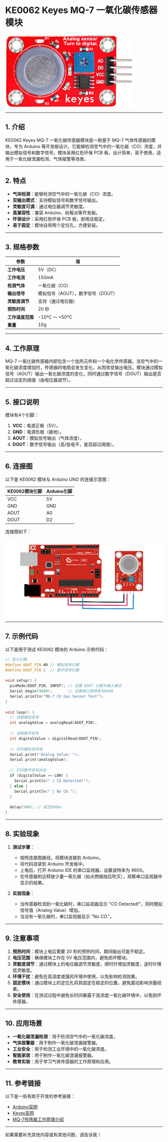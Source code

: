 # **KE0062 Keyes MQ-7 一氧化碳传感器模块**

![image-20250312164125014](media/image-20250312164125014.png)

---

## **1. 介绍**

KE0062 Keyes MQ-7 一氧化碳传感器模块是一款基于 MQ-7 气体传感器的模块，专为 Arduino 等开发板设计。它能够检测空气中的一氧化碳（CO）浓度，并输出模拟信号和数字信号。模块采用红色环保 PCB 板，设计简单，易于使用，适用于一氧化碳泄漏检测、气体报警等场景。

---

## **2. 特点**

- **气体检测**：能够检测空气中的一氧化碳（CO）浓度。
- **双输出模式**：支持模拟信号和数字信号输出。
- **灵敏度可调**：通过电位器调节灵敏度。
- **高兼容性**：兼容 Arduino、树莓派等开发板。
- **环保设计**：采用红色环保 PCB 板，耐用且稳定。
- **易于固定**：模块自带两个定位孔，方便安装。

---

## **3. 规格参数**

| 参数            | 值                     |
|-----------------|------------------------|
| **工作电压**    | 5V（DC）               |
| **工作电流**    | 150mA                  |
| **检测气体**    | 一氧化碳（CO）         |
| **输出信号**    | 模拟信号（AOUT），数字信号（DOUT） |
| **灵敏度调节**  | 支持（通过电位器）     |
| **预热时间**    | 20 秒                  |
| **工作温度范围**| -10℃ ～ +50℃          |
| **重量**        | 10g                    |

---

## **4. 工作原理**

MQ-7 一氧化碳传感器内部包含一个加热元件和一个电化学传感器。当空气中的一氧化碳浓度增加时，传感器的电阻会发生变化，从而改变输出电压。模块通过模拟信号（AOUT）输出一氧化碳浓度的变化，同时通过数字信号（DOUT）输出是否超过设定的阈值（由电位器调节）。

---

## **5. 接口说明**

模块有4个引脚：

1. **VCC**：电源正极（5V）。
2. **GND**：电源负极（接地）。
3. **AOUT**：模拟信号输出（气体浓度）。
4. **DOUT**：数字信号输出（高/低电平，是否超过阈值）。

---

## **6. 连接图**

以下是 KE0062 模块与 Arduino UNO 的连接示意图：

| KE0062模块引脚 | Arduino引脚 |
|----------------|-------------|
| VCC            | 5V          |
| GND            | GND         |
| AOUT           | A0          |
| DOUT           | D2          |

连接图如下：

![image-20250319100927142](media/image-20250319100927142.png)

---

## **7. 示例代码**

以下是用于测试 KE0062 模块的 Arduino 示例代码：

```cpp
// 定义引脚
#define AOUT_PIN A0 // 模拟信号引脚
#define DOUT_PIN 2  // 数字信号引脚

void setup() {
  pinMode(DOUT_PIN, INPUT); // 设置 DOUT 引脚为输入模式
  Serial.begin(9600);       // 设置串口波特率为9600
  Serial.println("MQ-7 CO Gas Sensor Test");
}

void loop() {
  // 读取模拟信号
  int analogValue = analogRead(AOUT_PIN);

  // 读取数字信号
  int digitalValue = digitalRead(DOUT_PIN);

  // 打印模拟信号值
  Serial.print("Analog Value: ");
  Serial.print(analogValue);

  // 打印数字信号状态
  if (digitalValue == LOW) {
    Serial.println(" | CO Detected!");
  } else {
    Serial.println(" | No CO.");
  }

  delay(500); // 延迟500ms
}
```

---

## **8. 实验现象**

1. **测试步骤**：
   - 按照连接图接线，将模块连接到 Arduino。
   - 将代码烧录到 Arduino 开发板中。
   - 上电后，打开 Arduino IDE 的串口监视器，设置波特率为 9600。
   - 在传感器附近释放少量一氧化碳（如点燃蜡烛后吹灭），观察串口监视器中显示的结果。

2. **实验现象**：
   - 当传感器检测到一氧化碳时，串口监视器显示 "CO Detected!"，同时模拟信号值（Analog Value）增加。
   - 当没有一氧化碳时，串口监视器显示 "No CO."。

---

## **9. 注意事项**

1. **预热时间**：模块上电后需要 20 秒的预热时间，期间输出可能不稳定。
2. **电压范围**：确保模块工作在 5V 电压范围内，避免损坏模块。
3. **灵敏度调节**：通过模块上的电位器调节灵敏度，顺时针增加灵敏度，逆时针降低灵敏度。
4. **环境干扰**：避免在高湿度或强风环境中使用，以免影响检测效果。
5. **固定模块**：通过模块上的定位孔将其固定在稳定的位置，避免震动影响测量结果。
6. **安全使用**：在测试过程中避免长时间暴露于高浓度一氧化碳环境中，以免损坏传感器。

---

## **10. 应用场景**

- **一氧化碳泄漏检测**：用于检测空气中的一氧化碳浓度。
- **气体报警器**：用于制作一氧化碳泄漏报警器。
- **工业安全**：用于检测工业环境中的一氧化碳浓度。
- **智能家居**：用于制作一氧化碳泄漏报警器。
- **教育实验**：用于学习气体传感器的工作原理和应用。

---

## **11. 参考链接**

以下是一些有助于开发的参考链接：
- [Arduino官网](https://www.arduino.cc/)
- [Keyes官网](http://www.keyes-robot.com/)
- [MQ-7传感器工作原理介绍](https://www.pololu.com/file/0J314/MQ7.pdf)

---

如果需要补充其他内容或有其他问题，请告诉我！
